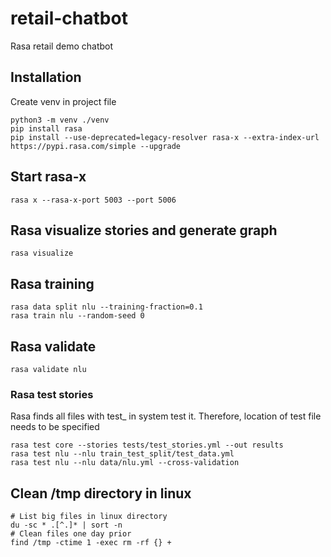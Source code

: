 # retail-chatbot
Rasa retail demo chatbot

## Installation
Create venv in project file
```shell
python3 -m venv ./venv
pip install rasa
pip install --use-deprecated=legacy-resolver rasa-x --extra-index-url https://pypi.rasa.com/simple --upgrade
```

## Start rasa-x
```shell
rasa x --rasa-x-port 5003 --port 5006
```

## Rasa visualize stories and generate graph
```shell
rasa visualize
```

## Rasa training
```shell
rasa data split nlu --training-fraction=0.1
rasa train nlu --random-seed 0
```

## Rasa validate
```shell
rasa validate nlu
```

### Rasa test stories
Rasa finds all files with test_ in system test it. Therefore, location of test file needs to be specified

```shell
rasa test core --stories tests/test_stories.yml --out results
rasa test nlu --nlu train_test_split/test_data.yml
rasa test nlu --nlu data/nlu.yml --cross-validation
```

## Clean /tmp directory in linux
```shell
# List big files in linux directory
du -sc * .[^.]* | sort -n
# Clean files one day prior
find /tmp -ctime 1 -exec rm -rf {} +
```
